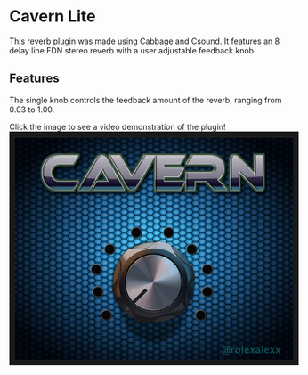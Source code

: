 # Cavern Lite
This reverb plugin was made using Cabbage and Csound. It features an 8 delay line FDN stereo reverb with a user adjustable feedback knob. 

## Features
The single knob controls the feedback amount of the reverb, ranging from 0.03 to 1.00. 

Click the image to see a video demonstration of the plugin!
<a href="https://www.youtube.com/watch?v=-OKyP_JYE5k
" target="_blank"><img src="https://github.com/imABEING/Cavern/blob/master/Images/CavernLiteUI.jpeg" 
alt="IMAGE ALT TEXT HERE" width="500" height="400" border="10" /></a>

